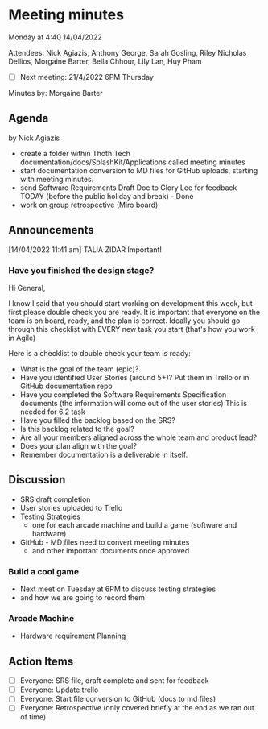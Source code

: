 # Meeting minutes

Monday at 4:40 14/04/2022

Attendees: Nick Agiazis, Anthony George, Sarah Gosling, Riley Nicholas Dellios, Morgaine Barter,
Bella Chhour, Lily Lan, Huy Pham

- [ ] Next meeting: 21/4/2022 6PM Thursday

Minutes by: Morgaine Barter

## Agenda

by Nick Agiazis

- create a folder within Thoth Tech documentation/docs/SplashKit/Applications called meeting minutes
- start documentation conversion to MD files for GitHub uploads, starting with meeting minutes.
- send Software Requirements Draft Doc to Glory Lee for feedback TODAY (before the public holiday
  and break) - Done
- work on group retrospective (Miro board)

## Announcements

[14/04/2022 11:41 am] TALIA ZIDAR Important!

### Have you finished the design stage?

Hi General,

I know I said that you should start working on development this week, but first please double check
you are ready. It is important that everyone on the team is on board, ready, and the plan is
correct. Ideally you should go through this checklist with EVERY new task you start (that's how you
work in Agile)

Here is a checklist to double check your team is ready:

- What is the goal of the team (epic)?
- Have you identified User Stories (around 5+)? Put them in Trello or in GitHub documentation repo
- Have you completed the Software Requirements Specification documents (the information will come
  out of the user stories) This is needed for 6.2 task
- Have you filled the backlog based on the SRS?
- Is this backlog related to the goal?
- Are all your members aligned across the whole team and product lead?
- Does your plan align with the goal?
- Remember documentation is a deliverable in itself.

## Discussion

- SRS draft completion
- User stories uploaded to Trello
- Testing Strategies
  - one for each arcade machine and build a game (software and hardware)
- GitHub - MD files need to convert meeting minutes
  - and other important documents once approved

### Build a cool game

- Next meet on Tuesday at 6PM to discuss testing strategies
- and how we are going to record them

### Arcade Machine

- Hardware requirement Planning

## Action Items

- [ ] Everyone: SRS file, draft complete and sent for feedback
- [ ] Everyone: Update trello
- [ ] Everyone: Start file conversion to GitHub (docs to md files)
- [ ] Everyone: Retrospective (only covered briefly at the end as we ran out of time)
